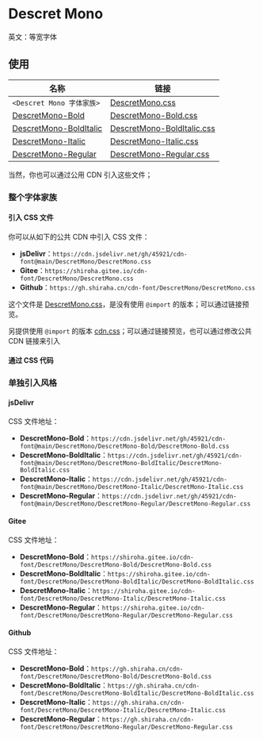 # Descret Mono

英文：等宽字体

## 使用

| 名称                                                         | 链接                                                         |
| ------------------------------------------------------------ | ------------------------------------------------------------ |
| `<Descret Mono 字体家族>`                                    | [DescretMono.css](https://github.com/45921/cdn-font/blob/main/DescretMono/DescretMono.css) |
| [DescretMono-Bold](https://github.com/45921/cdn-font/tree/main/DescretMono/DescretMono-Bold) | [DescretMono-Bold.css](https://github.com/45921/cdn-font/blob/main/DescretMono/DescretMono-Bold/DescretMono-Bold.css) |
| [DescretMono-BoldItalic](https://github.com/45921/cdn-font/tree/main/DescretMono/DescretMono-BoldItalic) | [DescretMono-BoldItalic.css](https://github.com/45921/cdn-font/blob/main/DescretMono/DescretMono-BoldItalic/DescretMono-BoldItalic.css) |
| [DescretMono-Italic](https://github.com/45921/cdn-font/tree/main/DescretMono/DescretMono-Italic) | [DescretMono-Italic.css](https://github.com/45921/cdn-font/blob/main/DescretMono/DescretMono-Italic/DescretMono-Italic.css) |
| [DescretMono-Regular](https://github.com/45921/cdn-font/tree/main/DescretMono/DescretMono-Regular) | [DescretMono-Regular.css](https://github.com/45921/cdn-font/blob/main/DescretMono/DescretMono-Regular/DescretMono-Regular.css) |

当然，你也可以通过公用 CDN 引入这些文件；

### 整个字体家族

#### 引入 CSS 文件

你可以从如下的公共 CDN 中引入 CSS 文件：

- **jsDelivr**：`https://cdn.jsdelivr.net/gh/45921/cdn-font@main/DescretMono/DescretMono.css`
- **Gitee**：`https://shiroha.gitee.io/cdn-font/DescretMono/DescretMono.css`
- **Github**：`https://gh.shiraha.cn/cdn-font/DescretMono/DescretMono.css`

这个文件是 [DescretMono.css](https://github.com/45921/cdn-font/blob/main/DescretMono/DescretMono.css)，是没有使用 `@import` 的版本；可以通过链接预览。

另提供使用 `@import` 的版本 [cdn.css](https://github.com/45921/cdn-font/blob/main/DescretMono/cdn.css)；可以通过链接预览，也可以通过修改公共 CDN 链接来引入

#### 通过 CSS 代码

### 单独引入风格

#### jsDelivr

CSS 文件地址：

- **DescretMono-Bold**：`https://cdn.jsdelivr.net/gh/45921/cdn-font@main/DescretMono/DescretMono-Bold/DescretMono-Bold.css`
- **DescretMono-BoldItalic**：`https://cdn.jsdelivr.net/gh/45921/cdn-font@main/DescretMono/DescretMono-BoldItalic/DescretMono-BoldItalic.css`
- **DescretMono-Italic**：`https://cdn.jsdelivr.net/gh/45921/cdn-font@main/DescretMono/DescretMono-Italic/DescretMono-Italic.css`
- **DescretMono-Regular**：`https://cdn.jsdelivr.net/gh/45921/cdn-font@main/DescretMono/DescretMono-Regular/DescretMono-Regular.css`

#### Gitee

CSS 文件地址：

- **DescretMono-Bold**：`https://shiroha.gitee.io/cdn-font/DescretMono/DescretMono-Bold/DescretMono-Bold.css`
- **DescretMono-BoldItalic**：`https://shiroha.gitee.io/cdn-font/DescretMono/DescretMono-BoldItalic/DescretMono-BoldItalic.css`
- **DescretMono-Italic**：`https://shiroha.gitee.io/cdn-font/DescretMono/DescretMono-Italic/DescretMono-Italic.css`
- **DescretMono-Regular**：`https://shiroha.gitee.io/cdn-font/DescretMono/DescretMono-Regular/DescretMono-Regular.css`

#### Github

CSS 文件地址：

- **DescretMono-Bold**：`https://gh.shiraha.cn/cdn-font/DescretMono/DescretMono-Bold/DescretMono-Bold.css`
- **DescretMono-BoldItalic**：`https://gh.shiraha.cn/cdn-font/DescretMono/DescretMono-BoldItalic/DescretMono-BoldItalic.css`
- **DescretMono-Italic**：`https://gh.shiraha.cn/cdn-font/DescretMono/DescretMono-Italic/DescretMono-Italic.css`
- **DescretMono-Regular**：`https://gh.shiraha.cn/cdn-font/DescretMono/DescretMono-Regular/DescretMono-Regular.css`
